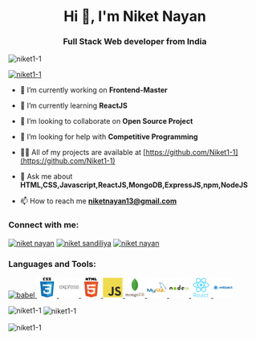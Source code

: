 <h1 align="center">Hi 👋, I'm Niket Nayan</h1>
<h3 align="center">Full Stack Web developer from India</h3>

<p align="left"> <img src="https://komarev.com/ghpvc/?username=niket1-1&label=Profile%20views&color=0e75b6&style=flat" alt="niket1-1" /> </p>

<p align="left"> <a href="https://github.com/ryo-ma/github-profile-trophy"><img src="https://github-profile-trophy.vercel.app/?username=niket1-1" alt="niket1-1" /></a> </p>

- 🔭 I’m currently working on **Frontend-Master**

- 🌱 I’m currently learning **ReactJS**

- 👯 I’m looking to collaborate on **Open Source Project**

- 🤝 I’m looking for help with **Competitive Programming**

- 👨‍💻 All of my projects are available at [https://github.com/Niket1-1](https://github.com/Niket1-1)

- 💬 Ask me about **HTML,CSS,Javascript,ReactJS,MongoDB,ExpressJS,npm,NodeJS**

- 📫 How to reach me **niketnayan13@gmail.com**

<h3 align="left">Connect with me:</h3>
<p align="left">
<a href="https://linkedin.com/in/niket nayan" target="blank"><img align="center" src="https://raw.githubusercontent.com/rahuldkjain/github-profile-readme-generator/master/src/images/icons/Social/linked-in-alt.svg" alt="niket nayan" height="30" width="40" /></a>
<a href="https://fb.com/niket sandiliya" target="blank"><img align="center" src="https://raw.githubusercontent.com/rahuldkjain/github-profile-readme-generator/master/src/images/icons/Social/facebook.svg" alt="niket sandiliya" height="30" width="40" /></a>
<a href="https://instagram.com/niket nayan" target="blank"><img align="center" src="https://raw.githubusercontent.com/rahuldkjain/github-profile-readme-generator/master/src/images/icons/Social/instagram.svg" alt="niket nayan" height="30" width="40" /></a>
</p>

<h3 align="left">Languages and Tools:</h3>
<p align="left"> <a href="https://babeljs.io/" target="_blank"> <img src="https://www.vectorlogo.zone/logos/babeljs/babeljs-icon.svg" alt="babel" width="40" height="40"/> </a> <a href="https://www.w3schools.com/css/" target="_blank"> <img src="https://raw.githubusercontent.com/devicons/devicon/master/icons/css3/css3-original-wordmark.svg" alt="css3" width="40" height="40"/> </a> <a href="https://expressjs.com" target="_blank"> <img src="https://raw.githubusercontent.com/devicons/devicon/master/icons/express/express-original-wordmark.svg" alt="express" width="40" height="40"/> </a> <a href="https://www.w3.org/html/" target="_blank"> <img src="https://raw.githubusercontent.com/devicons/devicon/master/icons/html5/html5-original-wordmark.svg" alt="html5" width="40" height="40"/> </a> <a href="https://developer.mozilla.org/en-US/docs/Web/JavaScript" target="_blank"> <img src="https://raw.githubusercontent.com/devicons/devicon/master/icons/javascript/javascript-original.svg" alt="javascript" width="40" height="40"/> </a> <a href="https://www.mongodb.com/" target="_blank"> <img src="https://raw.githubusercontent.com/devicons/devicon/master/icons/mongodb/mongodb-original-wordmark.svg" alt="mongodb" width="40" height="40"/> </a> <a href="https://www.mysql.com/" target="_blank"> <img src="https://raw.githubusercontent.com/devicons/devicon/master/icons/mysql/mysql-original-wordmark.svg" alt="mysql" width="40" height="40"/> </a> <a href="https://nodejs.org" target="_blank"> <img src="https://raw.githubusercontent.com/devicons/devicon/master/icons/nodejs/nodejs-original-wordmark.svg" alt="nodejs" width="40" height="40"/> </a> <a href="https://reactjs.org/" target="_blank"> <img src="https://raw.githubusercontent.com/devicons/devicon/master/icons/react/react-original-wordmark.svg" alt="react" width="40" height="40"/> </a> <a href="https://webpack.js.org" target="_blank"> <img src="https://raw.githubusercontent.com/devicons/devicon/d00d0969292a6569d45b06d3f350f463a0107b0d/icons/webpack/webpack-original-wordmark.svg" alt="webpack" width="40" height="40"/> </a> </p>

<p><img align="left" src="https://github-readme-stats.vercel.app/api/top-langs?username=niket1-1&show_icons=true&locale=en&layout=compact" alt="niket1-1" /></p>

<p>&nbsp;<img align="center" src="https://github-readme-stats.vercel.app/api?username=niket1-1&show_icons=true&locale=en" alt="niket1-1" /></p>

<p><img align="center" src="https://github-readme-streak-stats.herokuapp.com/?user=niket1-1&" alt="niket1-1" /></p>
